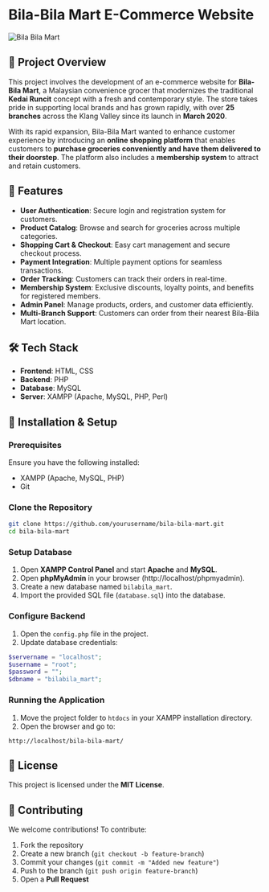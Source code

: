 # Bila-Bila Mart E-Commerce Website

![Bila Bila Mart](https://github.com/user-attachments/assets/bbdb9958-93eb-441d-8574-d044c35c2929)


## 📌 Project Overview
This project involves the development of an e-commerce website for **Bila-Bila Mart**, a Malaysian convenience grocer that modernizes the traditional **Kedai Runcit** concept with a fresh and contemporary style. The store takes pride in supporting local brands and has grown rapidly, with over **25 branches** across the Klang Valley since its launch in **March 2020**.

With its rapid expansion, Bila-Bila Mart wanted to enhance customer experience by introducing an **online shopping platform** that enables customers to **purchase groceries conveniently and have them delivered to their doorstep**. The platform also includes a **membership system** to attract and retain customers.

## 🚀 Features
- **User Authentication**: Secure login and registration system for customers.
- **Product Catalog**: Browse and search for groceries across multiple categories.
- **Shopping Cart & Checkout**: Easy cart management and secure checkout process.
- **Payment Integration**: Multiple payment options for seamless transactions.
- **Order Tracking**: Customers can track their orders in real-time.
- **Membership System**: Exclusive discounts, loyalty points, and benefits for registered members.
- **Admin Panel**: Manage products, orders, and customer data efficiently.
- **Multi-Branch Support**: Customers can order from their nearest Bila-Bila Mart location.

## 🛠️ Tech Stack
- **Frontend**: HTML, CSS
- **Backend**: PHP
- **Database**: MySQL
- **Server**: XAMPP (Apache, MySQL, PHP, Perl)

## 📂 Installation & Setup
### Prerequisites
Ensure you have the following installed:
- XAMPP (Apache, MySQL, PHP)
- Git

### Clone the Repository
```bash
git clone https://github.com/yourusername/bila-bila-mart.git
cd bila-bila-mart
```

### Setup Database
1. Open **XAMPP Control Panel** and start **Apache** and **MySQL**.
2. Open **phpMyAdmin** in your browser (http://localhost/phpmyadmin).
3. Create a new database named `bilabila_mart`.
4. Import the provided SQL file (`database.sql`) into the database.

### Configure Backend
1. Open the `config.php` file in the project.
2. Update database credentials:
```php
$servername = "localhost";
$username = "root";
$password = "";
$dbname = "bilabila_mart";
```

### Running the Application
1. Move the project folder to `htdocs` in your XAMPP installation directory.
2. Open the browser and go to:
```
http://localhost/bila-bila-mart/
```

## 📜 License
This project is licensed under the **MIT License**.

## 🤝 Contributing
We welcome contributions! To contribute:
1. Fork the repository
2. Create a new branch (`git checkout -b feature-branch`)
3. Commit your changes (`git commit -m "Added new feature"`)
4. Push to the branch (`git push origin feature-branch`)
5. Open a **Pull Request**



